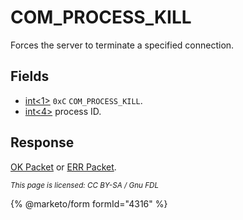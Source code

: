 # COM\_PROCESS\_KILL

Forces the server to terminate a specified connection.

## Fields

* [int<1>](../protocol-data-types.md) `0xC` `COM_PROCESS_KILL`.
* [int<4>](../protocol-data-types.md) process ID.

## Response

[OK Packet](../4-server-response-packets/ok_packet.md) or [ERR Packet](../4-server-response-packets/err_packet.md).

<sub>_This page is licensed: CC BY-SA / Gnu FDL_</sub>

{% @marketo/form formId="4316" %}
